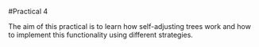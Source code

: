 #Practical 4  

The aim of this practical is to learn how self-adjusting trees work and how to implement this
functionality using different strategies.
